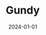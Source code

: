 ---
date: 2024-01-01
featured_image: Gundy-20240517-3.jpg
title: Gundy
description: 
tags: ["gundy"]
---